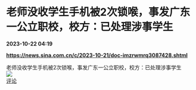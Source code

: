 # 老师没收学生手机被2次锁喉，事发广东一公立职校，校方：已处理涉事学生

**2023-10-22 04:19**

**https://news.sina.com.cn/c/2023-10-21/doc-imzrwmrq3087428.shtml**

老师没收学生手机被2次锁喉，事发广东一公立职校，校方：已处理涉事学生  
![](https://img3.chouti.com/CHOUTI_20231022/80E00539A6924FDC816144F594CFCC67_W535H535.jpeg)  
[评论](https://m.chouti.com/link/40362849)